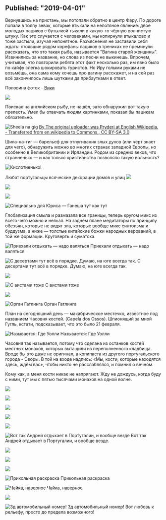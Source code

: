 ﻿Published: "2019-04-01"
--------------------------
Вернувшись на пристань, мы потопали обратно в центр Фару. По дороге попали в толпу зевак, которые втыкали на непотяное явление: двое молодых пациков с бутылкой тыкали в какую-то чёрную волнистую штуку. Как это случается с человеками, мы копирнули втыкалово и тоже застыли, изучая непонятное. Разъяснения не заставили себя ждать: стоявшие рядом корефаны пациков в трениках не преминули рассказать, что это такая рыба, называется "Вагина старой женщины". Извинились за название, но слова из песни не выкинешь. Впрочем, учитывая, что повторили ребята этот факт несколько раз, им явно было по кайфу слегка шокировать туристов. Но Иру голыми руками не возьмёшь, она сама кому хочешь про вагину расскажет, и на сей раз всё закончилось лишь шутками да прибаутками в ответ.

Половина фоток - [Вики](https://www.instagram.com/viktorija_shaktishali/)

![](IMG_6400.JPG)


Поискал на английском рыбу, не нашёл, зато обнаружил вот такую прелесть. Умел бы отвечать людям картинками, показал бы пацикам обязательно.

![Sheela na gig](SheelaWiki.jpg)
[By The original uploader was Pryderi at English Wikipedia. - Transferred from en.wikipedia to Commons., CC BY-SA 3.0](https://commons.wikimedia.org/w/index.php?curid=2138106) 

Шила-на-гиг — барельеф для отпугивания злых духов (или чёрт знает для чего), обнаружить можно во многих странах западной Европы, но особенно в Великобритании и Ирландии. Родом из средних веков, что странненько — и как только христианство позволяло такую вольность?


![Кислотненько!](IMG_6409.JPG)

Любят португальцы всяческие декорации домов и улиц
![](IMG_6411.JPG)

![](IMG_6412.JPG)

![](IMG_6414.JPG)


![Специально для Юриса — Ганеша тут как тут](IMG_6423.JPG)

Глобализация смыла и размазала все границы, теперь кругом микс из всего чего можно и нельзя. На заднем плане медитаторы по принципу обезъян, которые не видят зла, которые вообще микс синтоизма и буддузма, а ниже — толстые китайские божки народных верований, в той же формации. Круговерть и суматоха.


![Приехали отдыхать — надо валяться](IMG_6425.JPG)
Приехали отдыхать — надо валяться

![С десертами тут всё в порядке. Думаю, на юге всегда так.](IMG_6429.JPG)
С десертами тут всё в порядке. Думаю, на юге всегда так.

![](P13A5437.JPG)


![С аистами тоже](IMG_6432.JPG)
С аистами тоже


![](IMG_6436.JPG)

![Орган Гатлинга](IMG_6454.JPG)
Орган Гатлинга

План на сегодняшний день — макабрическое местечко, известное под названием Часовня костей. (Capela dos Ossos). Шпионящий за мной Гугль, кстати, подсказывает, что это было 21 февраля.

![Называется: Где Уолли](IMG_6462.JPG)
Называется: Где Уолли

Часовня так называется, потому что сделана из останков костей местных монахов, которых вытащили из переполненного кладбища. Вроде бы это даже не оригинал, а копипаста из другого португальского города - Эворы.
В той на входе надпись: «Мы, кости, которые находятся здесь, ждём вас», чтобы никто не расслаблялся, и помнил о вечном.

Кому как, а меня кости никак не напрягают. Жду не дождусь, когда буду с ними, тут мы с пятью тысячами монахов на одной волне.

![](IMG_20190221_172446_836.jpg)


![](IMG_6465.JPG)

![](IMG_6466.JPG)

![](P13A5440.JPG)

![](P13A5441.JPG)



![Вот так Андрей отдыхает в Португалии, и вообще везде](IMG_6489.JPG)
Вот так Андрей отдыхает в Португалии, и вообще везде.

![](P13A5431.JPG)

![](P13A5432.JPG)

![](P13A5433.JPG)

![Прикольная раскраска](P13A5434.JPG)
Прикольная раскраска

![Чайка, наверное](P13A5444.JPG)
Чайка, наверное

![](P13A5446.JPG)


![3д автомобильный номер!](IMG_20190221_201945.jpg)
3д автомобильный номер! Вот любовь к рельефу, просто до предела возможного!


